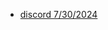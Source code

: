 
- [discord 7/30/2024](https://discord.com/channels/601130461678272522/683070703716925568/1267998869736652905)
